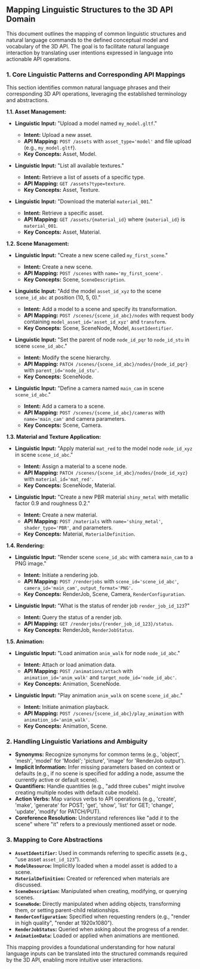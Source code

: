 ## Mapping Linguistic Structures to the 3D API Domain

This document outlines the mapping of common linguistic structures and natural language commands to the defined conceptual model and vocabulary of the 3D API. The goal is to facilitate natural language interaction by translating user intentions expressed in language into actionable API operations.

### 1. Core Linguistic Patterns and Corresponding API Mappings

This section identifies common natural language phrases and their corresponding 3D API operations, leveraging the established terminology and abstractions.

**1.1. Asset Management:**

*   **Linguistic Input:** "Upload a model named `my_model.gltf`."
    *   **Intent:** Upload a new asset.
    *   **API Mapping:** `POST /assets` with `asset_type='model'` and file upload (e.g., `my_model.gltf`).
    *   **Key Concepts:** Asset, Model.

*   **Linguistic Input:** "List all available textures."
    *   **Intent:** Retrieve a list of assets of a specific type.
    *   **API Mapping:** `GET /assets?type=texture`.
    *   **Key Concepts:** Asset, Texture.

*   **Linguistic Input:** "Download the material `material_001`."
    *   **Intent:** Retrieve a specific asset.
    *   **API Mapping:** `GET /assets/{material_id}` where `{material_id}` is `material_001`.
    *   **Key Concepts:** Asset, Material.

**1.2. Scene Management:**

*   **Linguistic Input:** "Create a new scene called `my_first_scene`."
    *   **Intent:** Create a new scene.
    *   **API Mapping:** `POST /scenes` with `name='my_first_scene'`.
    *   **Key Concepts:** Scene, `SceneDescription`.

*   **Linguistic Input:** "Add the model `asset_id_xyz` to the scene `scene_id_abc` at position (10, 5, 0)."
    *   **Intent:** Add a model to a scene and specify its transformation.
    *   **API Mapping:** `POST /scenes/{scene_id_abc}/nodes` with request body containing `model_asset_id='asset_id_xyz'` and `transform`.
    *   **Key Concepts:** Scene, SceneNode, Model, `AssetIdentifier`.

*   **Linguistic Input:** "Set the parent of node `node_id_pqr` to `node_id_stu` in scene `scene_id_abc`."
    *   **Intent:** Modify the scene hierarchy.
    *   **API Mapping:** `PATCH /scenes/{scene_id_abc}/nodes/{node_id_pqr}` with `parent_id='node_id_stu'`.
    *   **Key Concepts:** SceneNode.

*   **Linguistic Input:** "Define a camera named `main_cam` in scene `scene_id_abc`."
    *   **Intent:** Add a camera to a scene.
    *   **API Mapping:** `POST /scenes/{scene_id_abc}/cameras` with `name='main_cam'` and camera parameters.
    *   **Key Concepts:** Scene, Camera.

**1.3. Material and Texture Application:**

*   **Linguistic Input:** "Apply material `mat_red` to the model node `node_id_xyz` in scene `scene_id_abc`."
    *   **Intent:** Assign a material to a scene node.
    *   **API Mapping:** `PATCH /scenes/{scene_id_abc}/nodes/{node_id_xyz}` with `material_id='mat_red'`.
    *   **Key Concepts:** SceneNode, Material.

*   **Linguistic Input:** "Create a new PBR material `shiny_metal` with metallic factor 0.9 and roughness 0.2."
    *   **Intent:** Create a new material.
    *   **API Mapping:** `POST /materials` with `name='shiny_metal'`, `shader_type='PBR'`, and parameters.
    *   **Key Concepts:** Material, `MaterialDefinition`.

**1.4. Rendering:**

*   **Linguistic Input:** "Render scene `scene_id_abc` with camera `main_cam` to a PNG image."
    *   **Intent:** Initiate a rendering job.
    *   **API Mapping:** `POST /renderjobs` with `scene_id='scene_id_abc'`, `camera_id='main_cam'`, `output_format='PNG'`.
    *   **Key Concepts:** RenderJob, Scene, Camera, `RenderConfiguration`.

*   **Linguistic Input:** "What is the status of render job `render_job_id_123`?"
    *   **Intent:** Query the status of a render job.
    *   **API Mapping:** `GET /renderjobs/{render_job_id_123}/status`.
    *   **Key Concepts:** RenderJob, `RenderJobStatus`.

**1.5. Animation:**

*   **Linguistic Input:** "Load animation `anim_walk` for node `node_id_abc`."
    *   **Intent:** Attach or load animation data.
    *   **API Mapping:** `POST /animations/attach` with `animation_id='anim_walk'` and `target_node_id='node_id_abc'`.
    *   **Key Concepts:** Animation, SceneNode.

*   **Linguistic Input:** "Play animation `anim_walk` on scene `scene_id_abc`."
    *   **Intent:** Initiate animation playback.
    *   **API Mapping:** `POST /scenes/{scene_id_abc}/play_animation` with `animation_id='anim_walk'`.
    *   **Key Concepts:** Animation, Scene.

### 2. Handling Linguistic Variations and Ambiguity

*   **Synonyms:** Recognize synonyms for common terms (e.g., 'object', 'mesh', 'model' for 'Model'; 'picture', 'image' for 'RenderJob output').
*   **Implicit Information:** Infer missing parameters based on context or defaults (e.g., if no scene is specified for adding a node, assume the currently active or default scene).
*   **Quantifiers:** Handle quantities (e.g., "add three cubes" might involve creating multiple nodes with default cube models).
*   **Action Verbs:** Map various verbs to API operations (e.g., 'create', 'make', 'generate' for POST; 'get', 'show', 'list' for GET; 'change', 'update', 'modify' for PATCH/PUT).
*   **Coreference Resolution:** Understand references like "add *it* to the scene" where "it" refers to a previously mentioned asset or node.

### 3. Mapping to Core Abstractions

*   **`AssetIdentifier`:** Used in commands referring to specific assets (e.g., "use asset `asset_id_123`").
*   **`ModelResource`:** Implicitly loaded when a model asset is added to a scene.
*   **`MaterialDefinition`:** Created or referenced when materials are discussed.
*   **`SceneDescription`:** Manipulated when creating, modifying, or querying scenes.
*   **`SceneNode`:** Directly manipulated when adding objects, transforming them, or setting parent-child relationships.
*   **`RenderConfiguration`:** Specified when requesting renders (e.g., "render in high quality", "render at 1920x1080").
*   **`RenderJobStatus`:** Queried when asking about the progress of a render.
*   **`AnimationData`:** Loaded or applied when animations are mentioned.

This mapping provides a foundational understanding for how natural language inputs can be translated into the structured commands required by the 3D API, enabling more intuitive user interactions.